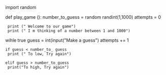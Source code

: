 

import random


def play_game ():
    number_to_guess = random randint(1,1000)
    attempts = 0
     


     print (" Welcome to our game")
     print (" I m thinking of a number between 1 and 1000")

  wihle true 
    guess = int(input("Make a guess")
    attempts += 1

    if guess < number_to_ guess
     print (" To low, Try again")

    elif guess > number_to_guess
     print("To high, Try again")

